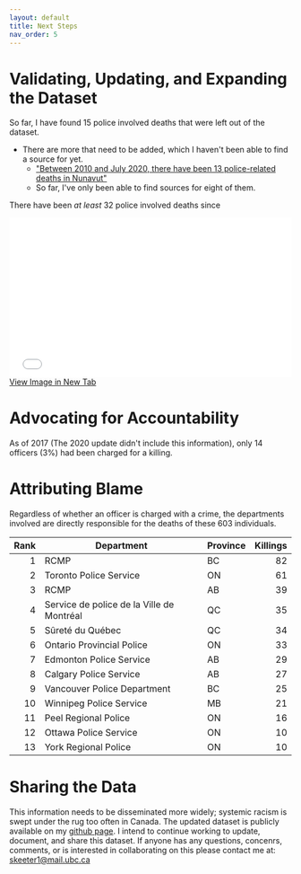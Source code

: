 ```yaml
---
layout: default
title: Next Steps
nav_order: 5
---
```


# Validating, Updating, and Expanding the Dataset
So far, I have found 15 police involved deaths that were left out of the dataset.  
* There are more that need to be added, which I haven't been able to find a source for yet.  
  * ["Between 2010 and July 2020, there have been 13 police-related deaths in Nunavut"](Police-Involved)
  * So far, I've only been able to find sources for eight of them.

There have been *at least* 32 police involved deaths since

<div style="overflow: hidden;
  padding-top: 56.25%;
  position: relative">
  <iframe src="CA_Trendline.png" title="Processes" scrolling="no" frameborder="0"
    style="border: 0;
   height: 100%;
   left: 0;
   position: absolute;
   top: 0;
   width: 100%;">
   <p>Your browser does not support iframes.</p>
 </iframe>
</div>
<a href="CA_Trendline.png" target="_blank">View Image in New Tab</a>

# Advocating for Accountability

As of 2017 (The 2020 update didn't include this information), only 14 officers (3%) had been charged for a killing.

# Attributing Blame

Regardless of whether an officer is charged with a crime, the departments involved are directly responsible for the deaths of these 603 individuals.

|Rank|               Department                |Province|Killings|
|---:|-----------------------------------------|--------|-------:|
|   1|RCMP                                     |BC      |      82|
|   2|Toronto Police Service                   |ON      |      61|
|   3|RCMP                                     |AB      |      39|
|   4|Service de police de la Ville de Montréal|QC      |      35|
|   5|Sûreté du Québec                         |QC      |      34|
|   6|Ontario Provincial Police                |ON      |      33|
|   7|Edmonton Police Service                  |AB      |      29|
|   8|Calgary Police Service                   |AB      |      27|
|   9|Vancouver Police Department              |BC      |      25|
|  10|Winnipeg Police Service                  |MB      |      21|
|  11|Peel Regional Police                     |ON      |      16|
|  12|Ottawa Police Service                    |ON      |      10|
|  13|York Regional Police                     |ON      |      10|



# Sharing the Data

This information needs to be disseminated more widely; systemic racism is swept under the rug too often in Canada.  The updated dataset is publicly available on my [github page](https://github.com/June-Spaceboots/Police_Involved_Deaths_Canada/tree/main/Inputs).  I intend to continue working to update, document, and share this dataset.  If anyone has any questions, concenrs, comments, or is interested in collaborating on this please contact me at: skeeter1@mail.ubc.ca



